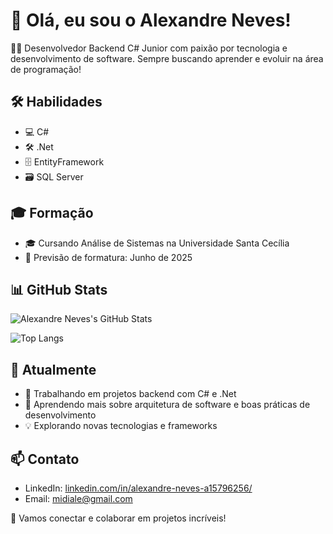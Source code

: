 # 👋 Olá, eu sou o Alexandre Neves!

👨‍💻 Desenvolvedor Backend C# Junior com paixão por tecnologia e desenvolvimento de software. Sempre buscando aprender e evoluir na área de programação!

## 🛠️ Habilidades
- 💻 C#
- 🛠️ .Net
- 🗄️ EntityFramework
- 🗃️ SQL Server

## 🎓 Formação
- 🎓 Cursando Análise de Sistemas na Universidade Santa Cecília
- 📅 Previsão de formatura: Junho de 2025

## 📊 GitHub Stats

![Alexandre Neves's GitHub Stats](https://github-readme-stats.vercel.app/api?username=alexandre-neves&show_icons=true&theme=radical)

![Top Langs](https://github-readme-stats.vercel.app/api/top-langs/?username=alexandre-neves&layout=compact&theme=radical)


## 🌱 Atualmente
- 🔭 Trabalhando em projetos backend com C# e .Net
- 🌱 Aprendendo mais sobre arquitetura de software e boas práticas de desenvolvimento
- 💡 Explorando novas tecnologias e frameworks

## 📫 Contato
- LinkedIn: [linkedin.com/in/alexandre-neves-a15796256/]((https://www.linkedin.com/in/alexandre-neves-a15796256/))
- Email: [midiale@gmail.com](mailto:midiale@gmail.com)

🚀 Vamos conectar e colaborar em projetos incríveis!
